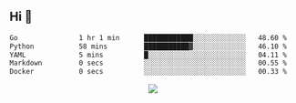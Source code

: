 ## Hi 👋

<!--START_SECTION:waka-->

```txt
Go               1 hr 1 min      ████████████░░░░░░░░░░░░░   48.60 %
Python           58 mins         ███████████▓░░░░░░░░░░░░░   46.10 %
YAML             5 mins          █░░░░░░░░░░░░░░░░░░░░░░░░   04.11 %
Markdown         0 secs          ░░░░░░░░░░░░░░░░░░░░░░░░░   00.55 %
Docker           0 secs          ░░░░░░░░░░░░░░░░░░░░░░░░░   00.33 %
```

<!--END_SECTION:waka-->

<p align="center">
  <a href="https://wakatime.com/@d93f0e24-e3ad-4f8d-9b8b-385bab9124f6">
    <img src="https://wakatime.com/badge/user/d93f0e24-e3ad-4f8d-9b8b-385bab9124f6.svg" />
  </a>
</p>
